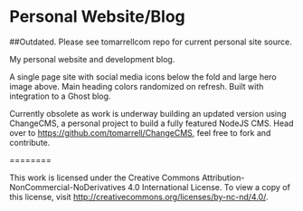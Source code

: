 Personal Website/Blog
============
##Outdated. Please see tomarrellcom repo for current personal site source.

My personal website and development blog.

A single page site with social media icons below the fold and large hero image above. Main heading colors randomized on refresh. Built with integration to a Ghost blog.

Currently obsolete as work is underway building an updated version using ChangeCMS, a personal project to build a fully featured NodeJS CMS. Head over to https://github.com/tomarrell/ChangeCMS, feel free to fork and contribute.

========

This work is licensed under the Creative Commons Attribution-NonCommercial-NoDerivatives 4.0 International License. To view a copy of this license, visit http://creativecommons.org/licenses/by-nc-nd/4.0/.
